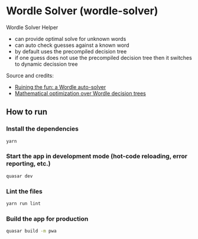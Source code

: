 # Wordle Solver (wordle-solver)

Wordle Solver Helper

- can provide optimal solve for unknown words
- can auto check guesses against a known word
- by default uses the precompiled decision tree
- if one guess does not use the precompiled decision tree then it switches to dynamic decission tree

Source and credits:
- [Ruining the fun: a Wordle auto-solver](https://notfunatparties.substack.com/p/wordle-solver)
- [Mathematical optimization over Wordle decision trees](https://www.poirrier.ca/notes/wordle/)

## How to run

### Install the dependencies
```bash
yarn
```

### Start the app in development mode (hot-code reloading, error reporting, etc.)
```bash
quasar dev
```

### Lint the files
```bash
yarn run lint
```

### Build the app for production
```bash
quasar build -m pwa
```
